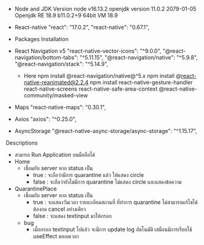 - Node and JDK Version
node v16.13.2
openjdk version 11.0.2 2079-01-05
Openjdk RE 18.9 b11.0.2+9
64bit VM 18.9

- React-native
"react": "17.0.2",
"react-native": "0.67.1",


- Packages Installation

- React Navigation v5
"react-native-vector-icons": "^9.0.0",
"@react-navigation/bottom-tabs": "^5.11.15",
"@react-navigation/native": "^5.9.8",
"@react-navigation/stack": "^5.14.9",

    - Here
npm install @react-navigation/native@^5.x
npm install @react-native-reanimated@2.2.4
npm install  react-native-gesture-handler react-native-screens react-native-safe-area-context @react-native-community/masked-view

- Maps
"react-native-maps": "0.30.1",

- Axios
"axios": "^0.25.0",

- AsyncStorage
"@react-native-async-storage/async-storage": "^1.15.17",


Descriptions
- สามารถ Run Application บนมือถือได้
- Home
    - เชื่อมกับ server หาก status เป็น 
        - true : จะถือว่ามีการ quarantine แล้ว ให้แสดง circle
        - false : จะถือว่ายังไม่มีการ quarantine ไม่แสดง circle และแสดงข้อความ
- QuarantinePlace
    - เชื่อมกับ server หาก status เป็น
        - true : จะแสดงวันเวลา รายละเอียดสถานที่ ที่ทำการ quarantine ไม่สามารถแก้ไขได้ ต้องกด cancel อย่างเดียว
        - false : จะแสดง textinput มาให้กรอก
    - bug
        - เมื่อกรอก textinput ไปแล้ว จะมีการ update log อัตโนมัติ เสมือนมีการเรียกใช้ useEffect ตลอดเวลา